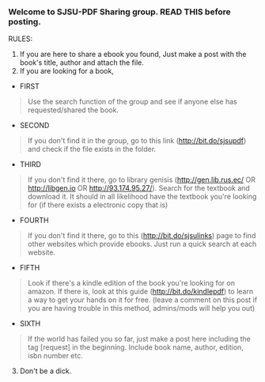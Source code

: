 ### Welcome to SJSU-PDF Sharing group. READ THIS before posting. 

RULES:
1) If you are here to share a ebook you found, Just make a post with the book's title, author and attach the file. 
2) If you are looking for a book,

* FIRST
>Use the search function of the group and see if anyone else has requested/shared the book. 

* SECOND
>If you don't find it in the group, go to this link (http://bit.do/sjsupdf) and check if the file exists in the folder. 

* THIRD
>If you don't find it there, go to library genisis (http://gen.lib.rus.ec/ OR http://libgen.io OR http://93.174.95.27/). Search for the textbook and download it. It should in all likelihood have the textbook you're looking for (if there exists a electronic copy that is)

* FOURTH
>If you don't find it there, go to this (http://bit.do/sjsulinks) page to find other websites which provide ebooks. Just run a quick search at each website. 

* FIFTH
>Look if there's a kindle edition of the book you're looking for on amazon. If there is, look at this guide (http://bit.do/kindlepdf) to learn a way to get your hands on it for free. (leave a comment on this post if you are having trouble in this method, admins/mods will help you out)

* SIXTH
>If the world has failed you so far, just make a post here including the tag [request] in the beginning. Include book name, author, edition, isbn number etc. 

3) Don't be a dick. 

